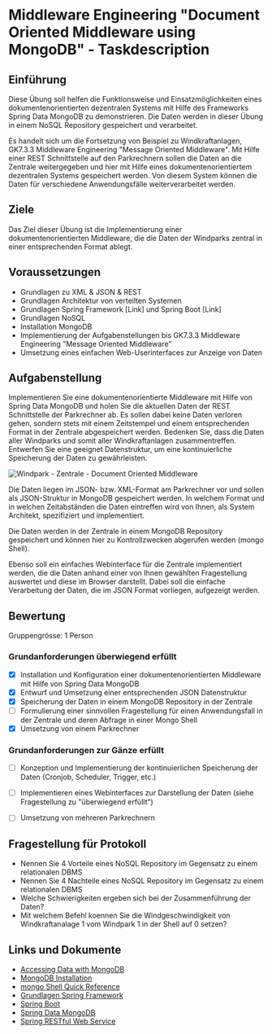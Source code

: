 # Middleware Engineering "Document Oriented Middleware using MongoDB" - Taskdescription

## Einführung

Diese Übung soll helfen die Funktionsweise und Einsatzmöglichkeiten eines dokumentenorientierten dezentralen Systems mit Hilfe des Frameworks Spring Data MongoDB zu demonstrieren. Die Daten werden in dieser Übung in einem NoSQL Repository gespeichert und verarbeitet.

Es handelt sich um die Fortsetzung von Beispiel zu Windkraftanlagen, GK7.3.3 Middleware Engineering "Message Oriented Middleware". Mit Hilfe einer REST Schnittstelle auf den Parkrechnern sollen die Daten an die Zentrale weitergegeben und hier mit Hilfe eines dokumentenorientiertem dezentralen Systems gespeichert werden. Von diesem System können die Daten für verschiedene Anwendungsfälle weiterverarbeitet werden.


## Ziele

Das Ziel dieser Übung ist die Implementierung einer dokumentenorientierten Middleware, die die Daten der Windparks zentral in einer entsprechenden Format ablegt.


## Voraussetzungen

* Grundlagen zu XML & JSON & REST
* Grundlagen Architektur von verteilten Systemen
* Grundlagen Spring Framework [Link] und Spring Boot [Link]
* Grundlagen NoSQL
* Installation MongoDB
* Implementierung der Aufgabenstellungen bis GK7.3.3 Middleware Engineering "Message Oriented Middleware"
* Umsetzung eines einfachen Web-Userinterfaces zur Anzeige von Daten


## Aufgabenstellung

Implementieren Sie eine dokumentenorientierte Middleware mit Hilfe von Spring Data MongoDB und holen Sie die aktuellen Daten der REST Schnittstelle der Parkrechner ab. Es sollen dabei keine Daten verloren gehen, sondern stets mit einem Zeitstempel und einem entsprechenden Format in der Zentrale abgespeichert werden. Bedenken Sie, dass die Daten aller Windparks und somit aller Windkraftanlagen zusammentreffen. Entwerfen Sie eine geeignet Datenstruktur, um eine kontinuierliche Speicherung der Daten zu gewährleisten.


![Windpark - Zentrale - Document Oriented Middleware](resources/windpark_dom.png)

Die Daten liegen im JSON- bzw. XML-Format am Parkrechner vor und sollen als JSON-Struktur in MongoDB gespeichert werden. In welchem Format und in welchen Zeitabständen die Daten eintreffen wird von Ihnen, als System Architekt, spezifiziert und implementiert. 

Die Daten werden in der Zentrale in einem MongoDB Repository gespeichert und können hier zu Kontrollzwecken abgerufen werden (mongo Shell). 

Ebenso soll ein einfaches Webinterface für die Zentrale implementiert werden, die die Daten anhand einer von Ihnen gewählten Fragestellung auswertet und diese im Browser darstellt. Dabei soll die einfache Verarbeitung der Daten, die im JSON Format vorliegen, aufgezeigt werden.


## Bewertung
Gruppengrösse: 1 Person
### Grundanforderungen **überwiegend erfüllt**
- [x] Installation und Konfiguration einer dokumentenorientierten Middleware mit Hilfe von Spring Data MongoDB
- [x] Entwurf und Umsetzung einer entsprechenden JSON Datenstruktur
- [x] Speicherung der Daten in einem MongoDB Repository in der Zentrale
- [ ] Formulierung einer sinnvollen Fragestellung für einen Anwendungsfall in der Zentrale und deren Abfrage in einer Mongo Shell
- [x] Umsetzung von einem Parkrechner
### Grundanforderungen **zur Gänze erfüllt**
- [ ] Konzeption und Implementierung der kontinuierlichen Speicherung der Daten (Cronjob, Scheduler, Trigger, etc.)
- [ ] Implementieren eines Webinterfaces zur Darstellung der Daten (siehe Fragestellung zu "überwiegend erfüllt")
- [ ] Umsetzung von mehreren Parkrechnern


## Fragestellung für Protokoll

+ Nennen Sie 4 Vorteile eines NoSQL Repository im Gegensatz zu einem relationalen DBMS
+ Nennen Sie 4 Nachteile eines NoSQL Repository im Gegensatz zu einem relationalen DBMS
+ Welche Schwierigkeiten ergeben sich bei der Zusammenführung der Daten?
+ Mit welchem Befehl koennen Sie die Windgeschwindigkeit von Windkraftanalage 1 vom Windpark 1 in der Shell auf 0 setzen?

## Links und Dokumente
* [Accessing Data with MongoDB](https://spring.io/guides/gs/accessing-data-mongodb/)
* [MongoDB Installation](https://docs.mongodb.com/manual/administration/install-community/)
* [mongo Shell Quick Reference](https://docs.mongodb.com/manual/reference/mongo-shell/)
* [Grundlagen Spring Framework](https://spring.io/)
* [Spring Boot](https://spring.io/guides/gs/spring-boot/)
* [Spring Data MongoDB](https://projects.spring.io/spring-data-mongodb/#quick-start)
* [Spring RESTful Web Service](https://spring.io/guides/gs/rest-service/#use-maven)

